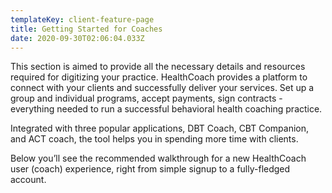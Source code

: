 ```yaml
---
templateKey: client-feature-page
title: Getting Started for Coaches
date: 2020-09-30T02:06:04.033Z
---
```

This section is aimed to provide all the necessary details and resources required for digitizing your practice. HealthCoach provides a platform to connect with your clients and successfully deliver your services. Set up a group and individual programs, accept payments, sign contracts - everything needed to run a successful behavioral health coaching practice.

Integrated with three popular applications, DBT Coach, CBT Companion, and ACT coach, the tool helps you in spending more time with clients. 

Below you’ll see the recommended walkthrough for a new HealthCoach user (coach) experience, right from simple signup to a fully-fledged account.

